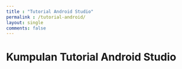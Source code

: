 ```yaml
---
title : "Tutorial Android Studio"
permalink : /tutorial-android/
layout: single
comments: false
---
```


# Kumpulan Tutorial Android Studio